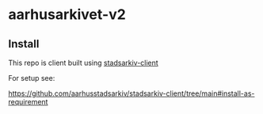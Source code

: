 # aarhusarkivet-v2

## Install

This repo is client built using [stadsarkiv-client](https://github.com/aarhusstadsarkiv/stadsarkiv-client)

For setup see: 

https://github.com/aarhusstadsarkiv/stadsarkiv-client/tree/main#install-as-requirement
